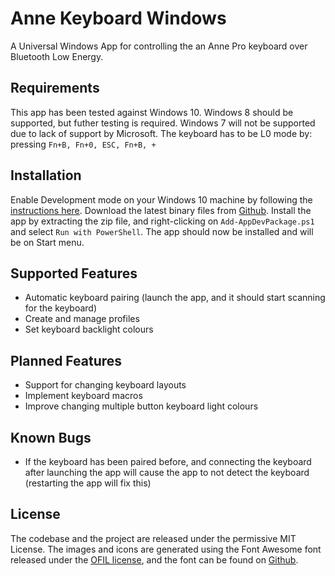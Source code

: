 # Anne Keyboard Windows
A Universal Windows App for controlling the an Anne Pro keyboard over Bluetooth Low Energy.

## Requirements
This app has been tested against Windows 10. Windows 8 should be supported, but futher testing is required.
Windows 7 will not be supported due to lack of support by Microsoft.
The keyboard has to be L0 mode by: pressing ```Fn+B, Fn+0, ESC, Fn+B, +```

## Installation
Enable Development mode on your Windows 10 machine by following the [instructions here](https://msdn.microsoft.com/windows/uwp/get-started/enable-your-device-for-development).
Download the latest binary files from [Github](https://github.com/kprinssu/anne-keyboard-windows/releases). 
Install the app by extracting the zip file, and right-clicking on ```Add-AppDevPackage.ps1``` and select ```Run with PowerShell```. 
The app should now be installed and will be on Start menu.

## Supported Features
* Automatic keyboard pairing (launch the app, and it should start scanning for the keyboard)
* Create and manage profiles
* Set keyboard backlight colours

## Planned Features
* Support for changing keyboard layouts
* Implement keyboard macros
* Improve changing multiple button keyboard light colours

## Known Bugs
* If the keyboard has been paired before, and connecting the keyboard after launching the app will cause the app to not detect the keyboard (restarting the app will fix this)

## License
The codebase and the project are released under the permissive MIT License. 
The images and icons are generated using the Font Awesome font released under the [OFIL license](http://scripts.sil.org/OFL), and the font can be found on [Github](http://scripts.sil.org/OFL). 